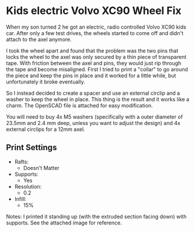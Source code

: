 # Kids electric Volvo XC90 Wheel Fix
When my son turned 2 he got an electric, radio controlled Volvo XC90 kids car. After only a few test drives, the wheels started to come off and didn't attach to the axel anymore.

I took the wheel apart and found that the problem was the two pins that locks the wheel to the axel was only secured by a thin piece of transparent tape. With friction between the axel and pins, they would just rip through the tape and become misaligned.
First I tried to print a "collar" to go around the piece and keep the pins in place and it worked for a little while, but unfortunately it broke eventually.

So I instead decided to create a spacer and use an external circlip and a washer to keep the wheel in place. This thing is the result and it works like a charm.
The OpenSCAD file is attached for easy modification.

You will need to buy 4x M5 washers (specifically with a outer diameter of 23.5mm and 2.4 mm deep, unless you want to adjust the design) and 4x external circlips for a 12mm axel.

## Print Settings

- Rafts:
	- Doesn't Matter
- Supports:
	- Yes
- Resolution:
	- 0.2
- Infill:
	- 15%

Notes:
I printed it standing up (with the extruded section facing down) with supports. See the attached image for reference.

